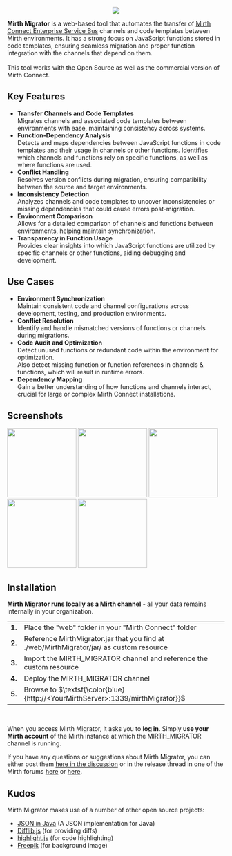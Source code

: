 <p align="center"><img src="https://github.com/user-attachments/assets/7d9cabf1-b4d2-4e32-8b40-3a579f398b72"></p>
<b>Mirth Migrator</b> is a web-based tool that automates the transfer of <a href="https://www.nextgen.com/solutions/interoperability/mirth-integration-engine/mirth-connect-downloads" target="_blank">Mirth Connect Enterprise Service Bus</a> channels and code templates between Mirth environments. It has a strong focus on JavaScript functions stored in code templates, ensuring seamless migration and proper function integration with the channels that depend on them. <br/>
<br/>
This tool works with the Open Source as well as the commercial version of Mirth Connect.

<h2>Key Features</h2>
<ul>
  <li><b>Transfer Channels and Code Templates</b><br/>Migrates channels and associated code templates between environments with ease, maintaining consistency across systems. </li>
  <li><b>Function-Dependency Analysis</b><br/>Detects and maps dependencies between JavaScript functions in code templates and their usage in channels or other functions.
Identifies which channels and functions rely on specific functions, as well as where functions are used. </li>
  <li><b>Conflict Handling</b><br/>Resolves version conflicts during migration, ensuring compatibility between the source and target environments. </li>
  <li><b>Inconsistency Detection</b><br/>Analyzes channels and code templates to uncover inconsistencies or missing dependencies that could cause errors post-migration. </li>
  <li><b>Environment Comparison</b><br/>Allows for a detailed comparison of channels and functions between environments, helping maintain synchronization. </li>
<li><b>Transparency in Function Usage</b><br/>Provides clear insights into which JavaScript functions are utilized by specific channels or other functions, aiding debugging and development.</li>
</ul>

<h2>Use Cases</h2>
  <ul>
  <li><b>Environment Synchronization</b><br/>Maintain consistent code and channel configurations across development, testing, and production environments. </li>
  <li><b>Conflict Resolution</b><br/>Identify and handle mismatched versions of functions or channels during migrations. </li>
  <li><b>Code Audit and Optimization</b><br/>Detect unused functions or redundant code within the environment for optimization.<br/>Also detect missing function or function references in channels & functions, which will result in runtime errors.</li>
  <li><b>Dependency Mapping</b><br/>Gain a better understanding of how functions and channels interact, crucial for large or complex Mirth Connect installations. </li>
  </ul>
  
<h2>Screenshots</h2>
  <kbd><img src="https://github.com/odoodo/Mirth-Migrator/assets/61003874/01fb4697-c3b1-4927-83b5-3880f2cad292" width="160"></kbd>
  <kbd><img src="https://github.com/odoodo/Mirth-Migrator/assets/61003874/582d4991-04b5-4132-805d-48aee2267c80" width="160"></kbd>
  <kbd><img src="https://github.com/odoodo/Mirth-Migrator/assets/61003874/0858502d-2135-4674-bdac-e784ab8fc1af" width="160"></kbd>
  <kbd><img src="https://github.com/odoodo/Mirth-Migrator/assets/61003874/d6752f34-d959-46cf-bbc8-e744b9284a47" width="160"></kbd>
  <kbd><img src="https://github.com/odoodo/Mirth-Migrator/assets/61003874/9ba37e59-896c-4fb0-897c-2f133880d82f" width="160"></kbd>

<h2>Installation</h2>

<b>Mirth Migrator runs locally as a Mirth channel</b> - all your data remains internally in your organization.

<table>
  <tr><td><b>1.</b></td><td>Place the "web" folder in your "Mirth Connect" folder</td></tr>
  <tr><td><b>2.</b></td><td>Reference MirthMigrator.jar that you find at ./web/MirthMigrator/jar/ as custom resource</td></tr>
  <tr><td><b>3.</b></td><td>Import the MIRTH_MIGRATOR channel and reference the custom resource</td></tr>
  <tr><td><b>4.</b></td><td>Deploy the MIRTH_MIGRATOR channel</td></tr>
  <tr><td><b>5.</b></td><td>Browse to $\textsf{\color{blue}{http://&lt;YourMirthServer&gt;:1339/mirthMigrator}}$</td></tr>
</table><br/>

When you access Mirth Migrator, it asks you to <b>log in</b>. Simply <b>use your Mirth account</b> of the Mirth instance at which the MIRTH_MIGRATOR channel is running.

If you have any questions or suggestions about Mirth Migrator, you can either post them <a href='https://github.com/odoodo/Mirth-Migrator/discussions'>here in the discussion</a> or in the release thread in one of the Mirth forums <a href='https://forums.mirthproject.io/forum/mirth-connect/support/185227-release-mirth-migrator'>here</a> or <a href='https://github.com/nextgenhealthcare/connect/discussions/6345'>here</a>.

<h2>Kudos</h2>
Mirth Migrator makes use of a number of other open source projects:
<ul>
<li><a href="https://github.com/stleary/JSON-java" target="_blank">JSON in Java</a> (A JSON implementation for Java)</li>
<li><a href="https://github.com/qiao/difflib.js/" target="_blank">Difflib.js</a> (for providing diffs)</li>
<li><a href="https://highlightjs.org/" target="_blank">highlight.js</a> (for code highlighting)</li>
<li><a href="https://www.freepik.com/" target="_blank">Freepik</a> (for background image)</li>
</ul>


